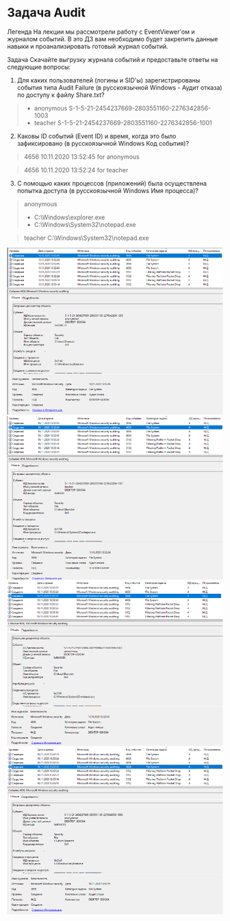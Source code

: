 # Задача Audit
Легенда
На лекции мы рассмотрели работу с EventViewer'ом и журналом событий. В это ДЗ вам необходимо будет закрепить данные навыки и проанализировать готовый журнал событий.

Задача
Скачайте выгрузку журнала событий и предоставьте ответы на следующие вопросы:

1. Для каких пользователей (логины и SID'ы) зарегистрированы события типа Audit Failure (в русскоязычной Windows - Аудит отказа) по доступу к файлу Share.txt?
> - anonymous S-1-5-21-2454237669-2803551160-2276342856-1003
> - teacher S-1-5-21-2454237669-2803551160-2276342856-1001


2. Каковы ID событий (Event ID) и время, когда это было зафиксировано (в русскоязычной Windows Код события)?
> 4656 10.11.2020 13:52:45	for anonymous

> 4656 10.11.2020 13:52:24	for teacher
3. С помощью каких процессов (приложений) была осуществлена попытка доступа (в русскоязычной Windows Имя процесса)?
> anonymous 
> - C:\Windows\explorer.exe
> - C:\Windows\System32\notepad.exe

> teacher C:\Windows\System32\notepad.exe


![](pic/1.1.png)
![](pic/1.2.png)
![](pic/1.3.png)
![](pic/1.4.png)